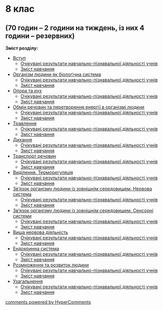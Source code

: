 <div id="hypercomments_widget" class="js-hypercomments-widget invisible"></div>

# 8 клас

## (70 годин – 2 години на тиждень, із них 4 години – резервних)

<b>Зміст розділу:</b><br>

<ul class="articles" type="disc">
        <li><a href="./vstup.md">Вступ</a>
        <ul>
            <li><a href="./ochikuvannya1b.md">Очікувані результати навчально-пізнавальної діяльності учнів</a></li>
            <li><a href="./zmist1b.md">Зміст навчання</a></li>
        </ul>
    </li>
    <li><a href="./obmyn_rechovyn.md">Організм людини як біологічна система</a>
        <ul>
            <li><a href="./ochikuvannya2b.md">Очікувані результати навчально-пізнавальної діяльності учнів</a></li>
            <li><a href="./zmist2b.md">Зміст навчання</a></li>
        </ul>
    </li>
    <li><a href="./travlennya.md">Опора та рух</a>
        <ul>
            <li><a href="./ochikuvannya3b.md">Очікувані результати навчально-пізнавальної діяльності учнів</a></li>
            <li><a href="./zmist3b.md">Зміст навчання</a></li>
        </ul>
    </li>
    <li><a href="./dykhannya.md">Обмін речовин та перетворення енергії в організмі людини</a>
        <ul>
            <li><a href="./ochikuvannya4b.md">Очікувані результати навчально-пізнавальної діяльності учнів</a></li>
            <li><a href="./zmist4b.md">Зміст навчання</a></li>
        </ul>
    </li>
    <li><a href="./transport_rechovyn.md">Травлення</a>
        <ul>
            <li><a href="./ochikuvannya5b.md">Очікувані результати навчально-пізнавальної діяльності учнів</a></li>
            <li><a href="./zmist5b.md">Зміст навчання</a></li>
        </ul>
    </li>
    <li><a href="./vydylennya_termoregulaciya.md">Дихання</a>
        <ul>
            <li><a href="./ochikuvannya6b.md">Очікувані результати навчально-пізнавальної діяльності учнів</a></li>
            <li><a href="./zmist6b.md">Зміст навчання</a></li>
        </ul>
    </li>
    <li><a href="./opora_ta_rukh.md">Транспорт речовин</a>
        <ul>
            <li><a href="./ochikuvannya7b.md">Очікувані результати навчально-пізнавальної діяльності учнів</a></li>
            <li><a href="./zmist7b.md">Зміст навчання</a></li>
        </ul>
    </li>
    <li><a href="./nervova_systema.md">Виділення. Терморегуляція</a>
        <ul>
            <li><a href="./ochikuvannya8b.md">Очікувані результати навчально-пізнавальної діяльності учнів</a></li>
            <li><a href="./zmist8b.md">Зміст навчання</a></li>
        </ul>
    </li>
    <li><a href="./sensorny_systemy.md">Зв’язок організму людини із зовнішнім середовищем. Нервова система</a>
        <ul>
            <li><a href="./ochikuvannya9b.md">Очікувані результати навчально-пізнавальної діяльності учнів</a></li>
            <li><a href="./zmist9b.md">Зміст навчання</a></li>
        </ul>
    </li>
    <li><a href="./vyscha_nervova_diyalnist.md">Зв’язок організму людини із зовнішнім середовищем. Сенсорні системи</a>
        <ul>
            <li><a href="./ochikuvannya10b.md">Очікувані результати навчально-пізнавальної діяльності учнів</a></li>
            <li><a href="./zmist10b.md">Зміст навчання</a></li>
        </ul>
    </li>
    <li><a href="./regulaciya_funkciy_organyzmy.md">Вища нервова діяльність</a>
        <ul>
            <li><a href="./ochikuvannya11b.md">Очікувані результати навчально-пізнавальної діяльності учнів</a></li>
            <li><a href="./zmist11b.md">Зміст навчання</a></li>
        </ul>
    </li>
    <li><a href="./endokrynna.md">Ендокринна система</a>
        <ul>
            <li><a href="./ochikuvannya12b.md">Очікувані результати навчально-пізнавальної діяльності учнів</a></li>
            <li><a href="./zmist12b.md">Зміст навчання</a></li>
        </ul>
    </li>
    <li><a href="./rozmnozhennya.md">Розмноження та розвиток людини</a>
        <ul>
            <li><a href="./ochikuvannya13b.md">Очікувані результати навчально-пізнавальної діяльності учнів</a></li>
            <li><a href="./zmist13b.md">Зміст навчання</a></li>
        </ul>
    </li>
    <li><a href="./uzagalnennya.md">Узагальнення</a>
        <ul>
            <li><a href="./ochikuvannya14b.md">Очікувані результати навчально-пізнавальної діяльності учнів</a></li>
            <li><a href="./zmist14b.md">Зміст навчання</a></li>
        </ul>
    </li>
</ul>

<div class="js-hypercomments-container">
<a href="http://hypercomments.com" class="hc-link" title="comments widget">comments powered by HyperComments</a>
</div>